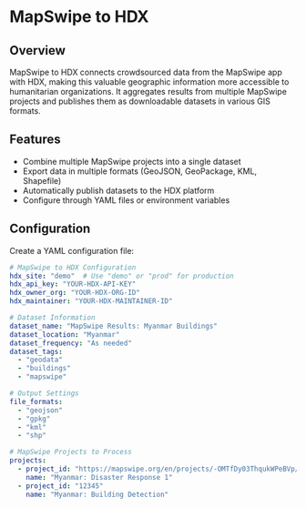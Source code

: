 # MapSwipe to HDX

## Overview
MapSwipe to HDX connects crowdsourced data from the MapSwipe app with HDX, making this valuable geographic information more accessible to humanitarian organizations. It aggregates results from multiple MapSwipe projects and publishes them as downloadable datasets in various GIS formats.

## Features
- Combine multiple MapSwipe projects into a single dataset
- Export data in multiple formats (GeoJSON, GeoPackage, KML, Shapefile)
- Automatically publish datasets to the HDX platform
- Configure through YAML files or environment variables

## Configuration
Create a YAML configuration file:

```yaml
# MapSwipe to HDX Configuration
hdx_site: "demo"  # Use "demo" or "prod" for production
hdx_api_key: "YOUR-HDX-API-KEY"
hdx_owner_org: "YOUR-HDX-ORG-ID"
hdx_maintainer: "YOUR-HDX-MAINTAINER-ID"

# Dataset Information
dataset_name: "MapSwipe Results: Myanmar Buildings"
dataset_location: "Myanmar"
dataset_frequency: "As needed"
dataset_tags:
  - "geodata"
  - "buildings"
  - "mapswipe"

# Output Settings
file_formats:
  - "geojson"
  - "gpkg"
  - "kml"
  - "shp"

# MapSwipe Projects to Process
projects:
  - project_id: "https://mapswipe.org/en/projects/-OMTfDy03ThqukWPeBVp/"
    name: "Myanmar: Disaster Response 1"
  - project_id: "12345"
    name: "Myanmar: Building Detection"
```

